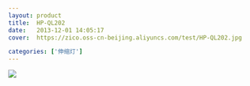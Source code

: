 ```yaml
---
layout: product
title:  HP-QL202
date:   2013-12-01 14:05:17
cover:	https://zico.oss-cn-beijing.aliyuncs.com/test/HP-QL202.jpg

categories: ['伸缩灯']
---
```


![](https://zico.oss-cn-beijing.aliyuncs.com/test/0ll2n.png)